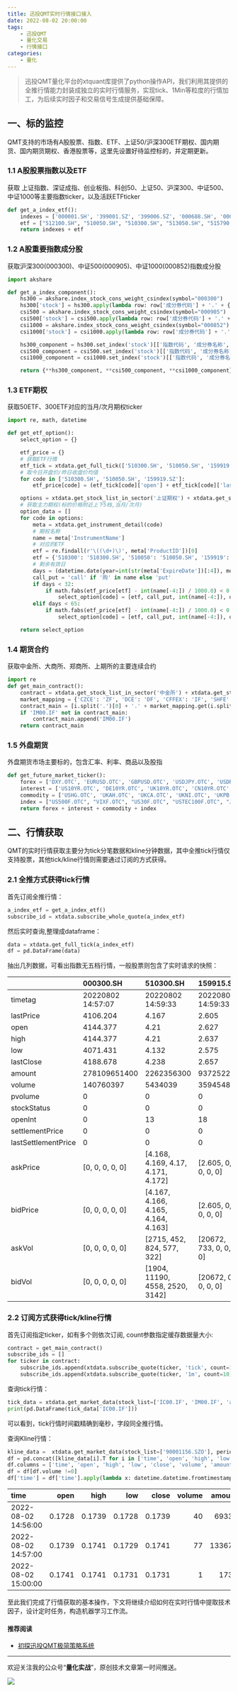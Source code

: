```yaml
---
title: 迅投QMT实时行情接口接入
date: 2022-08-02 20:00:00
tags: 
    - 迅投QMT
    - 量化交易
    - 行情接口
categories:
    - 量化
---
```


> 迅投QMT量化平台的xtquant库提供了python操作API，我们利用其提供的全推行情能力封装成独立的实时行情服务，实现tick、1Min等粒度的行情加工，为后续实时因子和交易信号生成提供基础保障。


## 一、标的监控

QMT支持的市场有A股股票、指数、ETF、上证50/沪深300ETF期权、国内期货、国内期货期权、香港股票等，这里先设置好待监控标的，并定期更新。

### 1.1 A股股票指数以及ETF

获取 上证指数、深证成指、创业板指、科创50、上证50、沪深300、中证500、中证1000等主要指数ticker，以及活跃ETFticker

```python
def get_a_index_etf():
    indexes = ['000001.SH', '399001.SZ', '399006.SZ', '000688.SH', '000016.SH', '000300.SH', '000905.SH', '000852.SH']
    etf = ["512100.SH", "510050.SH", "510300.SH", "513050.SH", "515790.SH", "563000.SH", "588000.SH", "513180.SH", "513060.SH", "159915.SZ", "512880.SH", "512010.SH", "512660.SH", "159949.SZ", "510500.SH", "512690.SH", "518880.SH", "511260.SH", "512480.SH", "512200.SH", "515030.SH", "511380.SH", "512000.SH", "510330.SH", "513130.SH", "513500.SH", "513100.SH", "512800.SH", "512760.SH", "159920.SZ", "159605.SZ", "159941.SZ", "162411.SZ", "513330.SH", "510900.SH", "513090.SH", "513550.SH"]
    return indexes + etf 
```

### 1.2 A股重要指数成分股

获取沪深300(000300)、中证500(000905)、中证1000(000852)指数成分股

```python
import akshare

def get_a_index_component():
    hs300 = akshare.index_stock_cons_weight_csindex(symbol="000300")
    hs300['stock'] = hs300.apply(lambda row: row['成分券代码'] + '.' + {'上海证券交易所' :'SH', '深圳证券交易所': 'SZ'}.get(row['交易所']), axis=1)
    csi500 = akshare.index_stock_cons_weight_csindex(symbol="000905")
    csi500['stock'] = csi500.apply(lambda row: row['成分券代码'] + '.' + {'上海证券交易所' :'SH', '深圳证券交易所': 'SZ'}.get(row['交易所']), axis=1)
    csi1000 = akshare.index_stock_cons_weight_csindex(symbol="000852")
    csi1000['stock'] = csi1000.apply(lambda row: row['成分券代码'] + '.' + {'上海证券交易所' :'SH', '深圳证券交易所': 'SZ'}.get(row['交易所']), axis=1)

    hs300_component = hs300.set_index('stock')[['指数代码', '成分券名称', '权重']].to_dict('index')
    csi500_component = csi500.set_index('stock')[['指数代码', '成分券名称', '权重']].to_dict('index')
    csi1000_component = csi1000.set_index('stock')[['指数代码', '成分券名称', '权重']].to_dict('index')

    return {**hs300_component, **csi500_component, **csi1000_component}
```

### 1.3 ETF期权

获取50ETF、300ETF对应的当月/次月期权ticker

```python
import re, math, datetime

def get_etf_option():
    select_option = {}

    etf_price = {}
    # 获取ETF行情
    etf_tick = xtdata.get_full_tick(['510300.SH', '510050.SH', '159919.SZ'])
    # 取今日开盘价/昨日收盘价均值
    for code in ['510300.SH', '510050.SH', '159919.SZ']:
        etf_price[code] = (etf_tick[code]['open'] + etf_tick[code]['lastClose']) / 2

    options = xtdata.get_stock_list_in_sector('上证期权') + xtdata.get_stock_list_in_sector('深证期权')
    # 获取主力期权(标的价格附近上下5档,当月/次月)
    option_data = []
    for code in options:
        meta = xtdata.get_instrument_detail(code)
        # 期权名称
        name = meta['InstrumentName']
        # 对应的ETF
        etf = re.findall(r'\((\d+)\)', meta['ProductID'])[0] 
        etf = {'510300': '510300.SH', '510050': '510050.SH', '159919': '159919.SZ'}.get(etf)
        # 剩余有效日
        days = (datetime.date(year=int(str(meta['ExpireDate'])[:4]), month=int(str(meta['ExpireDate'])[4:6]), day=int(str(meta['ExpireDate'])[6:8])) - datetime.date.today()).days
        call_put = 'call' if '购' in name else 'put'
        if days < 32:
            if math.fabs(etf_price[etf] - int(name[-4:]) / 1000.0) < 0.2:
                select_option[code] = [etf, call_put, int(name[-4:]), days]
        elif days < 65:
            if math.fabs(etf_price[etf] - int(name[-4:]) / 1000.0) < 0.25:
                select_option[code] = [etf, call_put, int(name[-4:]), days]

    return select_option
```

### 1.4 期货合约

获取中金所、大商所、郑商所、上期所的主要连续合约

```python
import re
def get_main_contract():
    contract = xtdata.get_stock_list_in_sector('中金所') + xtdata.get_stock_list_in_sector('大商所') + xtdata.get_stock_list_in_sector('郑商所') + xtdata.get_stock_list_in_sector('上期所') 
    market_mapping = {'CZCE': 'ZF', 'DCE': 'DF', 'CFFEX': 'IF', 'SHFE': 'SF'}
    contract_main = [i.split('.')[0] + '.' + market_mapping.get(i.split('.')[1]) for i in contract if re.search(r'[A-Za-z]00\.[A-Z]', i)]
    if 'IM00.IF' not in contract_main:
        contract_main.append('IM00.IF')
    return contract_main
```

### 1.5 外盘期货

外盘期货市场主要标的，包含汇率、利率、商品以及股指

```python
def get_future_market_ticker():
    forex = ['DXY.OTC', 'EURUSD.OTC', 'GBPUSD.OTC', 'USDJPY.OTC', 'USDRUB.OTC', 'USDCNH.OTC', 'USDHKD.OTC']
    interest = ['US10YR.OTC', 'DE10YR.OTC', 'UK10YR.OTC', 'CN10YR.OTC', 'JP10YR.OTC', 'US5YR.OTC', 'US2YR.OTC', 'US1YR.OTC', 'US30YR.OTC', 'FR10YR.OTC', 'CN5YR.OTC', 'CN2YR.OTC', 'CN1YR.OTC', 'CN7YR.OTC']
    commodity = ['USHG.OTC', 'UKAH.OTC', 'UKCA.OTC', 'UKNI.OTC', 'UKPB.OTC', 'UKZS.OTC', 'UKSN.OTC', 'USZC.OTC', 'USZW.OTC', 'USYO.OTC', 'USZS.OTC', 'USLHC.OTC', 'UKOIL.OTC', 'USCL.OTC', 'USNG.OTC', 'XAUUSD.OTC', 'USGC.OTC', 'XAGUSD.OTC', 'USSI.OTC', 'AUTD.SGE', 'AGTD.SGE', 'PT9995.SGE', 'USPL.OTC', 'USPA.OTC']
    index = ["US500F.OTC", "VIXF.OTC", "US30F.OTC", "USTEC100F.OTC", "JP225F.OTC", "EU50F.OTC", "DE30F.OTC", "FR40F.OTC", "ES35F.OTC", "AU200F.OTC", "STOXX50F.OTC"]
    return forex + interest + commodity + index
```

## 二、行情获取

QMT的实时行情获取主要分为tick分笔数据和kline分钟数据，其中全推tick行情仅支持股票，其他tick/kline行情则需要通过订阅的方式获得。

### 2.1 全推方式获得tick行情

首先订阅全推行情：
```python
a_index_etf = get_a_index_etf()
subscribe_id = xtdata.subscribe_whole_quote(a_index_etf)
```

然后实时查询,整理成dataframe：
```python
data = xtdata.get_full_tick(a_index_etf)
df = pd.DataFrame(data)
```

抽出几列数据，可看出指数无五档行情，一般股票则包含了实时请求的快照：

|                     | 000300.SH         | 510300.SH                           | 159915.SZ             |
|:--------------------|:------------------|:------------------------------------|:----------------------|
| timetag             | 20220802 14:57:07 | 20220802 14:59:33                   | 20220802 14:59:33     |
| lastPrice           | 4106.204          | 4.167                               | 2.605                 |
| open                | 4144.377          | 4.21                                | 2.627                 |
| high                | 4144.377          | 4.21                                | 2.637                 |
| low                 | 4071.431          | 4.132                               | 2.575                 |
| lastClose           | 4188.678          | 4.238                               | 2.657                 |
| amount              | 278109651400      | 2262356300                          | 937252200             |
| volume              | 140760397         | 5434039                             | 3594548               |
| pvolume             | 0                 | 0                                   | 0                     |
| stockStatus         | 0                 | 0                                   | 0                     |
| openInt             | 0                 | 13                                  | 18                    |
| settlementPrice     | 0                 | 0                                   | 0                     |
| lastSettlementPrice | 0                 | 0                                   | 0                     |
| askPrice            | [0, 0, 0, 0, 0]   | [4.168, 4.169, 4.17, 4.171, 4.172]  | [2.605, 0, 0, 0, 0]   |
| bidPrice            | [0, 0, 0, 0, 0]   | [4.167, 4.166, 4.165, 4.164, 4.163] | [2.605, 0, 0, 0, 0]   |
| askVol              | [0, 0, 0, 0, 0]   | [2715, 452, 824, 577, 322]          | [20672, 733, 0, 0, 0] |
| bidVol              | [0, 0, 0, 0, 0]   | [1904, 11190, 4558, 2520, 3142]     | [20672, 0, 0, 0, 0]   |


### 2.2 订阅方式获得tick/kline行情

首先订阅指定ticker，如有多个则依次订阅, count参数指定缓存数据量大小:
```python
contract = get_main_contract()
subscribe_ids = []
for ticker in contract:
    subscribe_ids.append(xtdata.subscribe_quote(ticker, 'tick', count=10))
    subscribe_ids.append(xtdata.subscribe_quote(ticker, '1m', count=10))
```

查询tick行情：
```python
tick_data = xtdata.get_market_data(stock_list=['IC00.IF', 'IM00.IF', 'ag00.SF'], period='tick', count=5)
print(pd.DataFrame(tick_data['IC00.IF']))
```
可以看到，tick行情时间戳精确到毫秒，字段同全推行情。

查询Kline行情：
```python
kline_data =  xtdata.get_market_data(stock_list=['90001156.SZO'], period='1m', count=10)
df = pd.concat([kline_data[i].T for i in ['time', 'open', 'high', 'low', 'close', 'volume', 'amount', 'settelementPrice', 'openInterest']], axis=1)
df.columns = ['time', 'open', 'high', 'low', 'close', 'volume', 'amount', 'settelementPrice', 'openInterest']
df = df[df.volume !=0]
df['time'] = df['time'].apply(lambda x: datetime.datetime.fromtimestamp(x / 1000.0))
```

| time                |   open |   high |    low |   close |   volume |   amount |   settelementPrice |   openInterest |
|:--------------------|-------:|-------:|-------:|--------:|---------:|---------:|-------------------:|---------------:|
| 2022-08-02 14:56:00 | 0.1728 | 0.1739 | 0.1728 |  0.1739 |       40 |    69333 |             0      |          16019 |
| 2022-08-02 14:57:00 | 0.1739 | 0.1741 | 0.1729 |  0.1741 |       77 |   133675 |             0      |          15959 |
| 2022-08-02 15:00:00 | 0.1741 | 0.1741 | 0.1731 |  0.1731 |        1 |     1731 |             0.1731 |          15960 |


​至此我们完成了行情获取的基本操作，下文将继续介绍如何在实时行情中提取技术因子，设计定时任务，构造机器学习工作流。

#### 推荐阅读

- [初探迅投QMT极简策略系统](https://mp.weixin.qq.com/s/5XI09nyStjmD0faYs9UIlw)

---

欢迎关注我的公众号“**量化实战**”，原创技术文章第一时间推送。

![](/img/qrcode.jpg)


